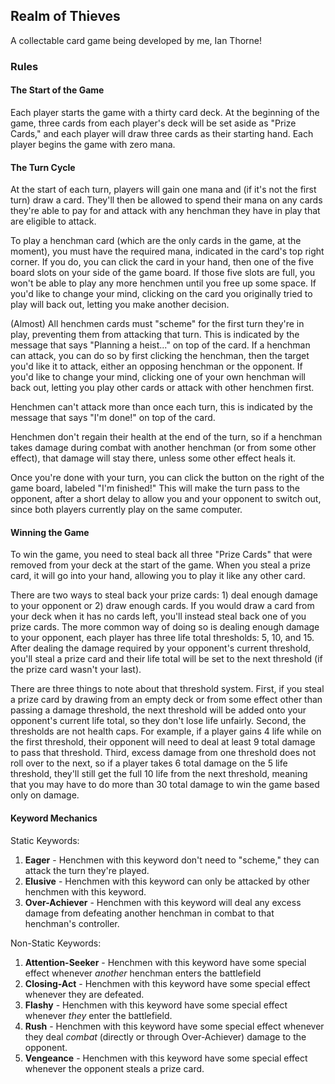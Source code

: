 ## Realm of Thieves ##

A collectable card game being developed by me, Ian Thorne!

### Rules ###

#### The Start of the Game ###

Each player starts the game with a thirty card deck. At the beginning of the game, three cards from each player's deck will be set aside as "Prize Cards," and each player will draw three cards as their starting hand. Each player begins the game with zero mana.

#### The Turn Cycle ####

At the start of each turn, players will gain one mana and (if it's not the first turn) draw a card. They'll then be allowed to spend their mana on any cards they're able to pay for and attack with any henchman they have in play that are eligible to attack.

To play a henchman card (which are the only cards in the game, at the moment), you must have the required mana, indicated in the card's top right corner. If you do, you can click the card in your hand, then one of the five board slots on your side of the game board. If those five slots are full, you won't be able to play any more henchmen until you free up some space. If you'd like to change your mind, clicking on the card you originally tried to play will back out, letting you make another decision.

(Almost) All henchmen cards must "scheme" for the first turn they're in play, preventing them from attacking that turn. This is indicated by the message that says "Planning a heist..." on top of the card. If a henchman can attack, you can do so by first clicking the henchman, then the target you'd like it to attack, either an opposing henchman or the opponent. If you'd like to change your mind, clicking one of your own henchman will back out, letting you play other cards or attack with other henchmen first.

Henchmen can't attack more than once each turn, this is indicated by the message that says "I'm done!" on top of the card.

Henchmen don't regain their health at the end of the turn, so if a henchman takes damage during combat with another henchman (or from some other effect), that damage will stay there, unless some other effect heals it.

Once you're done with your turn, you can click the button on the right of the game board, labeled "I'm finished!" This will make the turn pass to the opponent, after a short delay to allow you and your opponent to switch out, since both players currently play on the same computer.

#### Winning the Game ####

To win the game, you need to steal back all three "Prize Cards" that were removed from your deck at the start of the game. When you steal a prize card, it will go into your hand, allowing you to play it like any other card.

There are two ways to steal back your prize cards: 1) deal enough damage to your opponent or 2) draw enough cards. If you would draw a card from your deck when it has no cards left, you'll instead steal back one of you prize cards. The more common way of doing so is dealing enough damage to your opponent, each player has three life total thresholds: 5, 10, and 15. After dealing the damage required by your opponent's current threshold, you'll steal a prize card and their life total will be set to the next threshold (if the prize card wasn't your last).

There are three things to note about that threshold system. First, if you steal a prize card by drawing from an empty deck or from some effect other than passing a damage threshold, the next threshold will be added onto your opponent's current life total, so they don't lose life unfairly. Second, the thresholds are not health caps. For example, if a player gains 4 life while on the first threshold, their opponent will need to deal at least 9 total damage to pass that threshold. Third, excess damage from one threshold does not roll over to the next, so if a player takes 6 total damage on the 5 life threshold, they'll still get the full 10 life from the next threshold, meaning that you may have to do more than 30 total damage to win the game based only on damage.

#### Keyword Mechanics ####

Static Keywords:

1. **Eager** - Henchmen with this keyword don't need to "scheme," they can attack the turn they're played.
2. **Elusive** - Henchmen with this keyword can only be attacked by other henchmen with this keyword.
3. **Over-Achiever** - Henchmen with this keyword will deal any excess damage from defeating another henchman in combat to that henchman's controller.

Non-Static Keywords:

1. **Attention-Seeker** - Henchmen with this keyword have some special effect whenever _another_ henchman enters the battlefield
2. **Closing-Act** - Henchmen with this keyword have some special effect whenever they are defeated.
3. **Flashy** - Henchmen with this keyword have some special effect whenever _they_ enter the battlefield.
4. **Rush** - Henchmen with this keyword have some special effect whenever they deal _combat_ (directly or through Over-Achiever) damage to the opponent.
5. **Vengeance** - Henchmen with this keyword have some special effect whenever the opponent steals a prize card.
